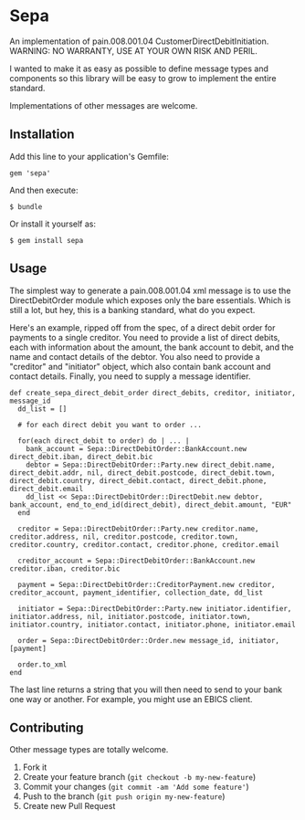 # Sepa

An implementation of pain.008.001.04 CustomerDirectDebitInitiation. WARNING: NO WARRANTY, USE AT YOUR OWN RISK AND PERIL.

I wanted to make it as easy as possible to define message types and components so this library will be easy to grow to implement the entire standard.

Implementations of other messages are welcome.

## Installation

Add this line to your application's Gemfile:

    gem 'sepa'

And then execute:

    $ bundle

Or install it yourself as:

    $ gem install sepa

## Usage

The simplest way to generate a pain.008.001.04 xml message is to use the DirectDebitOrder module which exposes only the bare essentials. Which
is still a lot, but hey, this is a banking standard, what do you expect.

Here's an example, ripped off from the spec, of a direct debit order for payments to a single creditor. You need to provide a list of direct
debits, each with information about the amount, the bank account to debit, and the name and contact details of the debtor. You also need to
provide a "creditor" and "initiator" object, which also contain bank account and contact details. Finally, you need to supply a message identifier.

    def create_sepa_direct_debit_order direct_debits, creditor, initiator, message_id
      dd_list = []

      # for each direct debit you want to order ...

      for(each direct_debit to order) do | ... |
        bank_account = Sepa::DirectDebitOrder::BankAccount.new direct_debit.iban, direct_debit.bic
        debtor = Sepa::DirectDebitOrder::Party.new direct_debit.name, direct_debit.addr, nil, direct_debit.postcode, direct_debit.town, direct_debit.country, direct_debit.contact, direct_debit.phone, direct_debit.email
        dd_list << Sepa::DirectDebitOrder::DirectDebit.new debtor, bank_account, end_to_end_id(direct_debit), direct_debit.amount, "EUR"
      end

      creditor = Sepa::DirectDebitOrder::Party.new creditor.name, creditor.address, nil, creditor.postcode, creditor.town, creditor.country, creditor.contact, creditor.phone, creditor.email

      creditor_account = Sepa::DirectDebitOrder::BankAccount.new creditor.iban, creditor.bic

      payment = Sepa::DirectDebitOrder::CreditorPayment.new creditor, creditor_account, payment_identifier, collection_date, dd_list

      initiator = Sepa::DirectDebitOrder::Party.new initiator.identifier, initiator.address, nil, initiator.postcode, initiator.town, initiator.country, initiator.contact, initiator.phone, initiator.email

      order = Sepa::DirectDebitOrder::Order.new message_id, initiator, [payment]

      order.to_xml
    end

The last line returns a string that you will then need to send to your bank one way or another. For example, you might use an EBICS client.


## Contributing

Other message types are totally welcome.

1. Fork it
2. Create your feature branch (`git checkout -b my-new-feature`)
3. Commit your changes (`git commit -am 'Add some feature'`)
4. Push to the branch (`git push origin my-new-feature`)
5. Create new Pull Request
